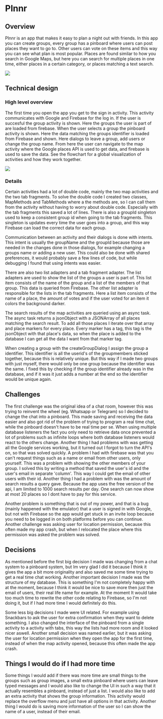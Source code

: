 # Plnnr

## Overview

Plnnr is an app that makes it easy to plan a night out with friends. In this app you can create groups, every group has a pinboard where users can post places they want to go to. Other users can vote on these items and this way you can see what plan is most popular. Places are found similar to how you search in Google Maps, but here you can search for multiple places in one time, either places in a certain category, or places matching a text search. 

![](mooi_plaatje.png) 
## Technical design

### High level overview

The first time you open the app you get to the sign in activity. This activity communicates with Google and Firebase for the log in. If the user is succesful the group activity is shown. Here the groups the user is part of are loaded from firebase. When the user selects a group the pinboard activity is shown. Here the data matching the groups identifier is loaded from Firebase and shown. Here dialogs to leave a group, add users or change the group name. From here the user can navigate to the map activity where the Google places API is used to get data, and firebase is used to save the data. See the flowchart for a global visualization of activities and how they work together.

![](flowchart.png)

### Details

Certain activities had a lot of double code, mainly the two map activities and the two tab fragments. To solve the double code I created two classes, MapMethods and TabMethods where a the methods are, so I can call them from the activity without having to worry about double code. Especially with the tab fragments this saved a lot of lines. There is also a groupId singleton used to keep a consistent group id when going to the tab fragments. This singleton is updates every time the user goes into a group, and this way Firebase can load the correct data for each group. 

Communication between an activity and their dialogs is done with intents. This intent is usually the groupName and the groupId because those are needed in the changes done in those dialogs, for example changing a groups name or adding a new user. This could also be done with shared preferences, it would probably save a few lines of code, but while debugging I found that using intents was easier. 

There are also two list adapters and a tab fragment adapter. The list adapters are used to show the list of the groups a user is part of. This list item consists of the name of the group and a list of the members of that group. This data is queried from Firebase. The other list adapter is responsible for the lists in the tab fragments. Here a list item consists of the name of a place, the amount of votes and if the user voted for an item it colors the background darker.

The search results of the map activities are queried using an async task. The async task returns a jsonObject with a JSONArray of all places matching the search result. To add all those places I iterate over that array and place markers for every place. Every marker has a tag, this tag is the jsonObject with that place's data, so when the place is added to the database I can get all the data I want from that marker tag. 

When creating a group with the createGroupDialog I assign the group a identifier. This identifier is all the userid's of the groupmembers sticked together, because this is relatively unique. But this way if I made two groups with just myself, there would only be one group because the identifier was the same. I fixed this by checking if the group identifier already was in the database, and if it was it just adds a number at the end so the identifier would be unique again. 

## Challenges
The first challenge was the original idea of a chat room, however this was trying to reinvent the wheel (eg. Whatsapp or Telegram) so I decided to change the chat into a pinboard. This made saving and receiving the data easier and also got rid of the problem of trying to program a real time chat, while the pinboard doesn't have to be real time per se. When using multiple database listeners the fact you only need to retrieve data once prevented a lot of problems such as infinite loops where both database listeners would react to the others change. 
Another thing I had problems with was getting all the Google services working, but it turned out I forgot to turn the API's on, so that was solved quickly. A problem I had with firebase was that you can't request things such as a name or email from other users, only yourself. This was a problem with showing the other members of your group. I solved this by writing a method that saved the user's id and the user's email in separate 'column'. This way I could get the email of other users with their id. Another thing I had a problem with was the amount of search results a query gave. Because the app uses the free version of the api, I am limited to 1000 search results per day. One search can now show at most 20 places so I dont have to pay for this service. 

Another problem is something that is out of my power, and that is a bug (mainly happened with the emulator) that a user is signed in with Google, but not with Firebase so the app would get stuck in an invite loop because you need to be logged in on both platforms before you can continue. Another challenge was asking user for location permission, because this often made my app crash, but when I relocated the place where this permission was asked the problem was solved.

## Decisions
As mentioned before the first big decision I made was changing from a chat system to a pinboard system, but Im very glad I did it because I think it gives the app a bit more originality and also saved me some time trying to get a real time chat working. Another important decision I made was the structure of my database. This is something I'm not completely happy with at the moment, because I think it would be nice to save more then just the email of users, their real life name for example. At the moment It would take too much time to rewrite the other code relating to Firebase, so I'm not doing it, but if I had more time I would definitely do this.

Some less big decisions I made were UI related. For example using Snackbars to ask the user for extra confirmation when they want to delete something. I also changed the interface of the pinboard from a single activity to a activity with tabs, this way the lists had more room and it looked nicer aswell. Another small decision was named earlier, but it was asking the user for location permission when they open the app for the first time, instead of when the map activity opened, because this often made the app crash. 

## Things I would do if I had more time

Some things I would add if there was more time are small things to the groups such as group images, a small extra pinboard where users can leave typed messages and I would also like to change the UI in such a way that it actually resembles a pinboard, instead of just a list. I would also like to add an extra activity that shows the group information. This activity would replace the overflow menu and just have all options in that activity.
Another thing I would do is saving more information of the user so I can show the name of a user, instead of their email.
